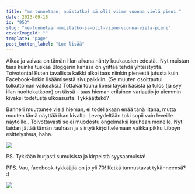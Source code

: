 ```yaml
---
title: "me tunnetaan, muistatko? sä olit viime vuonna vielä pieni."
date: 2013-09-18
id: "953"
slug: "me-tunnetaan-muistatko-sa-olit-viime-vuonna-viela-pieni"
coverImageId: ""
template: "page"
post_button_label: "Lue lisää"
---
```


Aikaa ja vaivaa on tämän illan aikana nähty kuukausien edestä.. Nyt muistan taas kuinka tuskaa Bloggerin kanssa on yrittää tehdä yhteistyötä. Toivotonta! Kuten tavallista kaikki alkoi taas niinkin pienestä jutusta kuin Facebook-linkin lisäämisestä sivupalkkiin. (Se muuten osoittautui tolkuttoman vaikeaksi.) Tottakai touhu lipesi täysin käsistä ja tulos (ja syy illan huoltokatkoon) on tässä - taas hieman erilainen variaatio jo aiemmin kivaksi todetusta ulkoasusta. Tykkäättekö?

Banneri muuttunee vielä hieman, ei todellakaan enää tänä iltana, mutta muuten tämä näyttää ihan kivalta. Leveydeltään toki sopii vain leveille näytöille.. Toivottavasti se ei muodostu ongelmaksi kauhean monelle. Nyt taidan jättää tämän rauhaan ja siirtyä kirjoittelemaan vaikka pikku Libbyn esittelysivua, haha.

[![](/images/piha.png)](http://2.bp.blogspot.com/-Hb67HUihIb4/Ujn7N1_sgGI/AAAAAAAAG68/b7cISFbuo1w/s1600/piha.png)

PS. Tykkään hurjasti sumuisista ja kirpeistä syysaamuista!

PPS. Vau, facebook-tykkääjiä on jo yli 70! Ketkä tunnustavat tykänneensä? :)

[![](/images/ak.png)](http://3.bp.blogspot.com/-3mmlYD7zIrU/Ujn85BwTBXI/AAAAAAAAG7M/rcQoxyTQT8U/s1600/ak.png)
